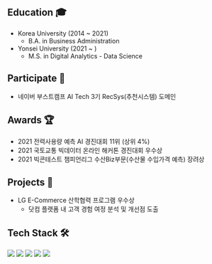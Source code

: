 ## Education 🎓  
- Korea University (2014 ~ 2021)  
  - B.A. in Business Administration  
- Yonsei University (2021 ~ )  
  - M.S. in Digital Analytics - Data Science
## Participate 🙋
- 네이버 부스트캠프 AI Tech 3기 RecSys(추천시스템) 도메인
## Awards 🏆  
- 2021 전력사용량 예측 AI 경진대회 11위 (상위 4%)  
- 2021 국토교통 빅데이터 온라인 해커톤 경진대회 우수상
- 2021 빅콘테스트 챔피언리그 수산Biz부문(수산물 수입가격 예측) 장려상
## Projects 💼
- LG E-Commerce 산학협력 프로그램 우수상
  - 닷컴 플랫폼 내 고객 경험 여정 분석 및 개선점 도출
## Tech Stack 🛠️
<img src="https://img.shields.io/badge/Python-3766AB?style=flat-square&logo=Python&logoColor=white"/></a> 
<img src="https://img.shields.io/badge/R-276DC3?style=flat-square&logo=R&logoColor=white"/></a> 
<img src="https://img.shields.io/badge/Pytorch-EE4C2C?style=flat-square&logo=Pytorch&logoColor=white"/></a> 
<img src="https://img.shields.io/badge/TensorFlow-FF6F00?style=flat-square&logo=TensorFlow&logoColor=white"/></a> 
<img src="https://img.shields.io/badge/Keras-D00000?style=flat-square&logo=Keras&logoColor=white"/></a> 
